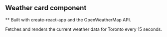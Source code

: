 
## Weather card component
** Built with create-react-app and the OpenWeatherMap API.

Fetches and renders the current weather data for Toronto every 15 seconds.